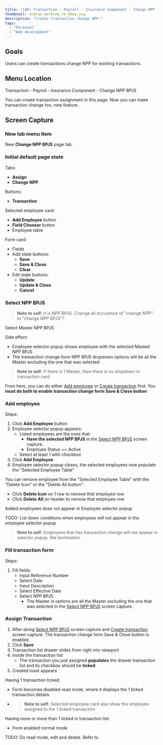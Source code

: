 ```yaml
---
title: "(AK) Transaction - Payroll - Insurance Component - Change NPP (Manual)"
thumbnail: undraw_working_re_ddwy.svg
description: "Create transaction change NPP."
tags: 
  - "Personal"
  - "Web development"
---
```


## Goals

Users can create transactions change NPP for existing transactions.

## Menu Location

Transaction - Payroll - Insurance Component - Change NPP BPJS

You can create transaction assignment in this page. Now you can make transaction change too, new feature.

## Screen Capture

### New tab menu item

New **Change NPP BPJS** page tab.

### Initial default page state

Tabs:
- **Assign**
- **Change NPP**

Buttons:
- **Transaction**

Selected employee card:
- **Add Employee** button
- **Field Chooser** button
- Employee table

Form card:
- Fields
- Add state buttons:
    - **Save**
    - **Save & Close**
    - **Clear**
- Edit state buttons:
    - **Update**
    - **Update & Close**
    - **Cancel**

### Select NPP BPJS

> **Note to self:** It is NPP BPJS. Change all occurence of "change NPP" to "change NPP BPJS"?

Select Master NPP BPJS

Side effect:
- Employee selector popup shows employee with the selected Masted NPP BPJS
- The transaction change form NPP BPJS dropdown options will be all the Master excluding the one that was selected

> **Note to self:** If there is 1 Master, then there is no dropdown in transaction card.

From here, you can do either [Add employee](#add-employee) or [Create transaction](#create-transaction) first. You **must do both to enable transaction change form Save & Close button**

### Add employee

Steps:
1. Click **Add Employee** button
2. Employee selector popup appears:
    - Listed employees are the ones that:
        - **Have the selected NPP BPJS** in the [Select NPP BPJS](#select-npp-bpjs) screen capture.
        - Employee Status == Active
    - Select at least 1 with checkbox
3. Click **Add Employee**
4. Employee selector popup closes, the selected employees now populate the "Selected Employee Table"

You can remove employee from the "Selected Employee Table" with the "Delete Icon" or the "Delete All button":
- Click **Delete Icon** on 1 row to remove that employee row
- Click **Delete All** on header to remove that employee row

Added employees does not appear in Employee selector popup

TODO: List down conditions when employees will not appear in the employee selector popup

> **Note to self:** Employees that has transaction change will not appear in selector popup, like termination

### Fill transaction form

Steps:
1. Fill fields:
    - Input Reference Number
    - Select Date
    - Input Description
    - Select Effective Date
    - Select NPP BPJS
        - The Master in options are all the Master excluding the one that was selected in the [Select NPP BPJS](#select-npp-bpjs) screen capture.

### Assign Transaction

1. After doing [Select NPP BPJS](#select-npp-bpjs) screen capture and [Create transaction](#create-transaction) screen capture. The transaction change form Save & Close button is enabled.
2. Click **Save**
3. Transaction list drawer slides from right into viewport
4. Inside the transaction list:
    - The transaction you just assigned **populates** the drawer transaction list and its checkbox should be **ticked**
5. Created toast appears

Having 1 transaction ticked:
- Form becomes disabled read mode, where it displays the 1 ticked transaction details
- > **Note to self:** Selected employee card also show the employee assigned to the 1 ticked transaction

Having none or more than 1 ticked in transaction list:
- Form enabled normal mode

TODO: Do read mode, edit and delete. Refer to 
